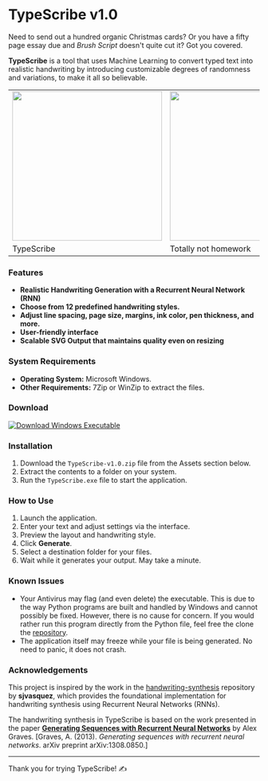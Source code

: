 # TypeScribe v1.0

Need to send out a hundred organic Christmas cards? Or you have a fifty page essay due and _Brush Script_ doesn't quite cut it?
Got you covered.

**TypeScribe** is a tool that uses Machine Learning to convert typed text into realistic handwriting by introducing customizable degrees of randomness and variations, to make it all so believable.

<table align="center">
  <tr>
    <td><img src="https://github.com/user-attachments/assets/077894b9-6fb9-430e-8b13-de8ae40866e0" alt="" width="300"></td>
    <td><img src="https://github.com/user-attachments/assets/cf977b24-a56a-4f0c-aa15-da991e487b0b" alt="" width="300"></td>
    <td><img src="https://github.com/user-attachments/assets/7804ff31-4403-4621-90ac-3b65b0aac13f" alt="" width="300"></td>
    <td><img src="https://github.com/user-attachments/assets/defd2a1c-d28b-49fa-bb49-20f297a830c1" alt="" width="300"></td>
  </tr>
      <tr>
    <td>TypeScribe</td>
    <td>Totally not homework</td>
    <td>A truly heartfelt letter</td>
    <td>Christmas Cards too!?</td>
  </tr>
</table>

### Features
- **Realistic Handwriting Generation with a Recurrent Neural Network (RNN)**
- **Choose from 12 predefined handwriting styles.**
- **Adjust line spacing, page size, margins, ink color, pen thickness, and more.**
- **User-friendly interface**
- **Scalable SVG Output that maintains quality even on resizing**


### System Requirements
- **Operating System:** Microsoft Windows.
- **Other Requirements:** 7Zip or WinZip to extract the files.

### Download

[![Download Windows Executable](https://img.shields.io/badge/Download-TypeScribe--v1.0.zip-green?style=for-the-badge)](https://github.com/rudyoactiv/typescribe-handwriting/releases/download/v1.0/TypeScribe.zip)  

### Installation
1. Download the `TypeScribe-v1.0.zip` file from the Assets section below.
2. Extract the contents to a folder on your system.
3. Run the `TypeScribe.exe` file to start the application.

### How to Use
1. Launch the application.
2. Enter your text and adjust settings via the interface.
3. Preview the layout and handwriting style.
4. Click **Generate**.
5. Select a destination folder for your files.
6. Wait while it generates your output. May take a minute.

### Known Issues
- Your Antivirus may flag (and even delete) the executable. This is due to the way Python programs are built and handled by Windows and cannot possibly be fixed. However, there is no cause for concern. If you would rather run this program directly from the Python file, feel free the clone the [repository](https://github.com/rudyoactiv/typescribe-handwriting).
- The application itself may freeze while your file is being generated. No need to panic, it does not crash.

### Acknowledgements
This project is inspired by the work in the [handwriting-synthesis](https://github.com/sjvasquez/handwriting-synthesis) repository by **sjvasquez**, which provides the foundational implementation for handwriting synthesis using Recurrent Neural Networks (RNNs). 

The handwriting synthesis in TypeScribe is based on the work presented in the paper **[Generating Sequences with Recurrent Neural Networks](https://arxiv.org/abs/1308.0850)** by Alex Graves. [Graves, A. (2013). *Generating sequences with recurrent neural networks*. arXiv preprint arXiv:1308.0850.]



---

Thank you for trying TypeScribe! ✍️
